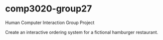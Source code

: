 # comp3020-group27

Human Computer Interaction Group Project

Create an interactive ordering system for a fictional hamburger restaurant.

